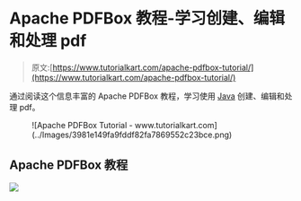 # Apache PDFBox 教程-学习创建、编辑和处理 pdf

> 原文:[https://www.tutorialkart.com/apache-pdfbox-tutorial/](https://www.tutorialkart.com/apache-pdfbox-tutorial/)

通过阅读这个信息丰富的 Apache PDFBox 教程，学习使用 [Java](https://www.tutorialkart.com/java/) 创建、编辑和处理 pdf。

<figure class="aligncenter">![Apache PDFBox Tutorial - www.tutorialkart.com](../Images/3981e149fa9fddf82fa7869552c23bce.png)</figure>

## Apache PDFBox 教程

[![](../Images/925da31b32d6bc3827932f6c8afb11bb.png)](https://www.tutorialkart.com/)